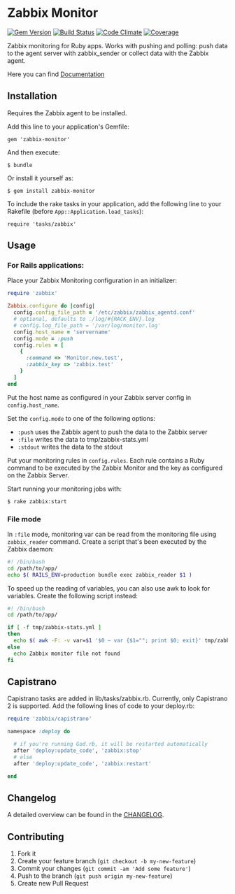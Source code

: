 # Zabbix Monitor
[![Gem Version](https://badge.fury.io/rb/zabbix-monitor.png)][gemversion]
[![Build Status](https://secure.travis-ci.org/sping/zabbix-monitor.png?branch=master)][travis]
[![Code Climate](https://codeclimate.com/github/sping/zabbix-monitor.png)][codeclimate]
[![Coverage](https://codeclimate.com/github/sping/zabbix-monitor/coverage.png)][coverage]

[gemversion]: http://badge.fury.io/rb/zabbix-monitor
[travis]: http://travis-ci.org/sping/zabbix-monitor
[codeclimate]: https://codeclimate.com/github/sping/zabbix-monitor
[coverage]: https://codeclimate.com/github/sping/zabbix-monitor

Zabbix monitoring for Ruby apps. Works with pushing and polling: push data to the agent server with zabbix_sender or collect data with the Zabbix agent.

Here you can find [Documentation](http://rubydoc.info/github/sping/zabbix-monitor/master/frames)

## Installation

Requires the Zabbix agent to be installed.

Add this line to your application's Gemfile:

    gem 'zabbix-monitor'

And then execute:

    $ bundle

Or install it yourself as:

    $ gem install zabbix-monitor

To include the rake tasks in your application, add the following line to your Rakefile (before `App::Application.load_tasks`):

    require 'tasks/zabbix'

## Usage

### For Rails applications:

Place your Zabbix Monitoring configuration in an initializer:

```ruby
require 'zabbix'

Zabbix.configure do |config|
  config.config_file_path = '/etc/zabbix/zabbix_agentd.conf'
  # optional, defaults to ./log/#{RACK_ENV}.log
  # config.log_file_path = '/var/log/monitor.log'
  config.host_name = 'servername'
  config.mode = :push
  config.rules = [
    {
      :command => 'Monitor.new.test',
      :zabbix_key => 'zabbix.test'
    }
  ]
end
```

Put the host name as configured in your Zabbix server config in `config.host_name`.

Set the `config.mode` to one of the following options:

- `:push` uses the Zabbix agent to push the data to the Zabbix server
- `:file` writes the data to tmp/zabbix-stats.yml
- `:stdout` writes the data to the stdout

Put your monitoring rules in `config.rules`. Each rule contains a Ruby command to be executed by the Zabbix Monitor and the key as configured on the Zabbix Server.

Start running your monitoring jobs with:

    $ rake zabbix:start

### File mode

In `:file` mode, monitoring var can be read from the monitoring file using `zabbix_reader` command.
Create a script that's been executed by the Zabbix daemon:

```bash
#! /bin/bash
cd /path/to/app/
echo $( RAILS_ENV=production bundle exec zabbix_reader $1 )
```

To speed up the reading of variables, you can also use awk to look for variables. Create the following script instead:

```bash
#! /bin/bash
cd /path/to/app/

if [ -f tmp/zabbix-stats.yml ]
then
  echo $( awk -F: -v var=$1 '$0 ~ var {$1=""; print $0; exit}' tmp/zabbix-stats.yml )
else
  echo Zabbix monitor file not found
fi
```

## Capistrano

Capistrano tasks are added in lib/tasks/zabbix.rb. Currently, only Capistrano 2 is supported. Add the following lines of code to your deploy.rb:

```ruby
require 'zabbix/capistrano'

namespace :deploy do

  # if you're running God.rb, it will be restarted automatically
  after 'deploy:update_code', 'zabbix:stop'
  # else
  after 'deploy:update_code', 'zabbix:restart'

end
```

## Changelog

A detailed overview can be found in the [CHANGELOG](CHANGELOG.md).

## Contributing

1. Fork it
2. Create your feature branch (`git checkout -b my-new-feature`)
3. Commit your changes (`git commit -am 'Add some feature'`)
4. Push to the branch (`git push origin my-new-feature`)
5. Create new Pull Request
